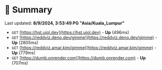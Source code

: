 # 📖 Summary
Last updated: **8/9/2024, 3:53:49 PG "Asia/Kuala_Lumpur"**

- `GET` [https://hst.ujol.dev](https://hst.ujol.dev) - **Up** (496ms)
- `GET` [https://reddviz.deno.dev/gimme](https://reddviz.deno.dev/gimme) - **Up** (2805ms)
- `GET` [https://reddviz.amar.kim/gimme](https://reddviz.amar.kim/gimme) - **Up** (779ms)
- `GET` [https://dumb.onrender.com](https://dumb.onrender.com) - **Up** (707ms)
